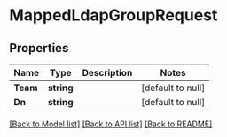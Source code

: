 # MappedLdapGroupRequest

## Properties
Name | Type | Description | Notes
------------ | ------------- | ------------- | -------------
**Team** | **string** |  | [default to null]
**Dn** | **string** |  | [default to null]

[[Back to Model list]](../README.md#documentation-for-models) [[Back to API list]](../README.md#documentation-for-api-endpoints) [[Back to README]](../README.md)


